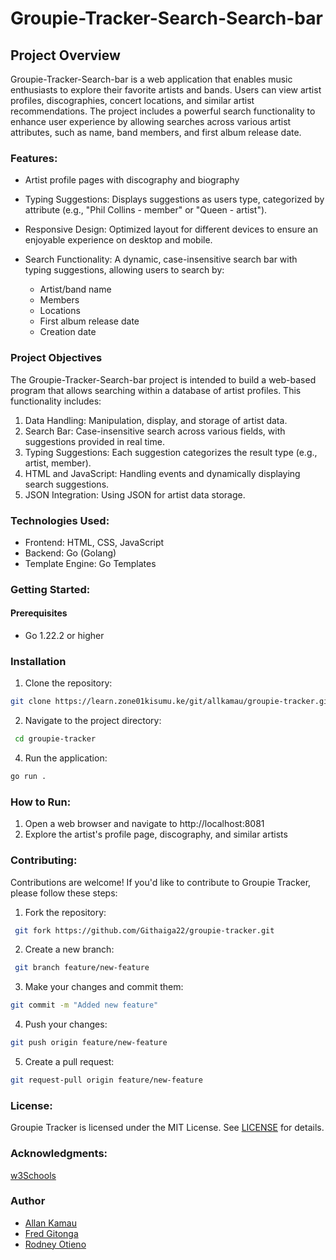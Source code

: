 # Groupie-Tracker-Search-Search-bar

## Project Overview
 
Groupie-Tracker-Search-bar is a web application that enables music enthusiasts to explore their favorite artists and bands. Users can view artist profiles, discographies, concert locations, and similar artist recommendations. The project includes a powerful search functionality to enhance user experience by allowing searches across various artist attributes, such as name, band members, and first album release date.

### Features:

- Artist profile pages with discography and biography
- Typing Suggestions: Displays suggestions as users type, categorized by attribute (e.g., "Phil Collins - member" or "Queen - artist").
- Responsive Design: Optimized layout for different devices to ensure an enjoyable experience on desktop and mobile.
- Search Functionality: A dynamic, case-insensitive search bar with typing suggestions, allowing users to search by:

   - Artist/band name
   - Members
   - Locations
   - First album release date
   - Creation date

### Project Objectives
The Groupie-Tracker-Search-bar project is intended to build a web-based program that allows searching within a database of artist profiles. This functionality includes:
 1. Data Handling: Manipulation, display, and storage of artist data.
2. Search Bar: Case-insensitive search across various fields, with suggestions provided in real time.
3. Typing Suggestions: Each suggestion categorizes the result type (e.g., artist, member).
4. HTML and JavaScript: Handling events and dynamically displaying search suggestions.
5. JSON Integration: Using JSON for artist data storage.
### Technologies Used:
- Frontend: HTML, CSS, JavaScript
- Backend: Go (Golang)
- Template Engine: Go Templates

### Getting Started:
#### Prerequisites
- Go 1.22.2 or higher


### Installation
1. Clone the repository: 
```bash
git clone https://learn.zone01kisumu.ke/git/allkamau/groupie-tracker.git
```
2. Navigate to the project directory:
```bash
 cd groupie-tracker
 ```
4. Run the application: 
```bash
go run .
```
### How to Run:
1. Open a web browser and navigate to http://localhost:8081
3. Explore the artist's profile page, discography, and similar artists

### Contributing:
Contributions are welcome! If you'd like to contribute to Groupie Tracker, please follow these steps:

1. Fork the repository:
```bash
 git fork https://github.com/Githaiga22/groupie-tracker.git
 ```
2. Create a new branch:
```bash
 git branch feature/new-feature
 ```
3. Make your changes and commit them: 
```bash
git commit -m "Added new feature"
```
4. Push your changes: 
```bash
git push origin feature/new-feature
```
5. Create a pull request: 
```bash
git request-pull origin feature/new-feature
```
### License:
Groupie Tracker is licensed under the MIT License. See [LICENSE](LICENSE) for details.

### Acknowledgments:
[w3Schools](https://www.w3schools.com)

### Author
- [Allan Kamau](https://github.com/Githaiga22)
- [Fred Gitonga](https://github.com/FredMunene)
- [Rodney Otieno](https://github.com/rodneyo1)

